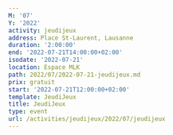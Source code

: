 ```yaml
---
M: '07'
Y: '2022'
activity: jeudijeux
address: Place St-Laurent, Lausanne
duration: '2:00:00'
end: '2022-07-21T14:00:00+02:00'
isodate: '2022-07-21'
location: Espace MLK
path: 2022/07/2022-07-21-jeudijeux.md
prix: gratuit
start: '2022-07-21T12:00:00+02:00'
template: JeudiJeux
title: JeudiJeux
type: event
url: /activities/jeudijeux/2022/07/jeudijeux
---
```

